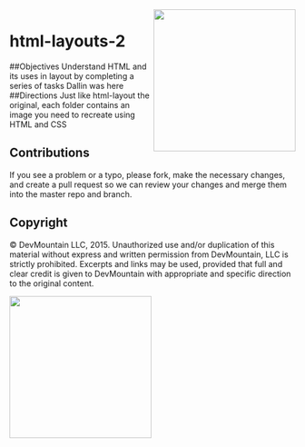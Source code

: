 <img src="https://devmounta.in/img/logowhiteblue.png" width="250" align="right">

html-layouts-2
==============

##Objectives
Understand HTML and its uses in layout by completing a series of tasks
Dallin was here
##Directions
Just like html-layout the original, each folder contains an image you need to recreate using HTML and CSS

## Contributions
If you see a problem or a typo, please fork, make the necessary changes, and create a pull request so we can review your changes and merge them into the master repo and branch.

## Copyright

© DevMountain LLC, 2015. Unauthorized use and/or duplication of this material without express and written permission from DevMountain, LLC is strictly prohibited. Excerpts and links may be used, provided that full and clear credit is given to DevMountain with appropriate and specific direction to the original content.

<img src="https://devmounta.in/img/logowhiteblue.png" width="250">
